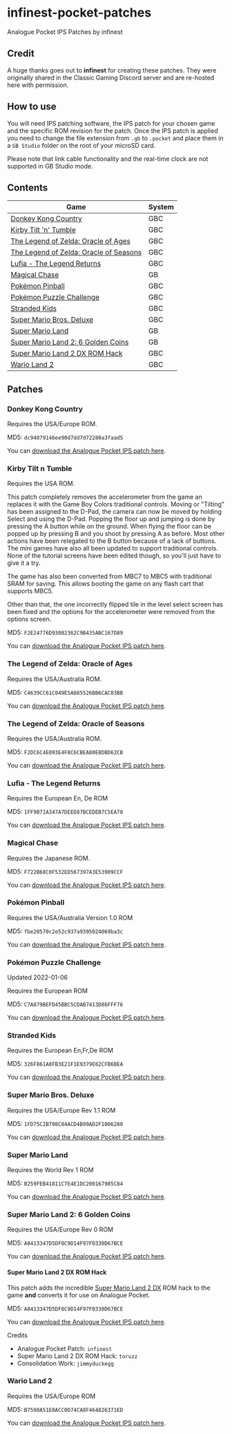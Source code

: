 # infinest-pocket-patches
Analogue Pocket IPS Patches by infinest

## Credit

A huge thanks goes out to **infinest** for creating these patches. They were originally shared in the Classic Gaming Discord server and are re-hosted here with permission.

## How to use

You will need IPS patching software, the IPS patch for your chosen game and the specific ROM revision for the patch. Once the IPS patch is applied you need to change the file extension from `.gb` to `.pocket` and place them in a `GB Studio` folder on the root of your microSD card.

Please note that link cable functionality and the real-time clock are not supported in GB Studio mode.

## Contents

Game | System 
--- | --- 
[Donkey Kong Country](#donkey-kong-country) | GBC
[Kirby Tilt 'n' Tumble](#kirby-tilt-n-tumble) | GBC
[The Legend of Zelda: Oracle of Ages](#the-legend-of-zelda-oracle-of-ages) | GBC
[The Legend of Zelda: Oracle of Seasons](#the-legend-of-zelda-oracle-of-seasons) | GBC
[Lufia - The Legend Returns](#lufia---the-legend-returns) | GBC
[Magical Chase](#magical-chase) | GB
[Pokémon Pinball](#pokémon-pinball) | GBC
[Pokémon Puzzle Challenge](#pokémon-puzzle-challenge) | GBC
[Stranded Kids](#stranded-kids) | GBC
[Super Mario Bros. Deluxe](#super-mario-bros-deluxe) | GBC
[Super Mario Land](#super-mario-land) | GB
[Super Mario Land 2: 6 Golden Coins](#super-mario-land-2-6-golden-coins) | GB
[Super Mario Land 2 DX ROM Hack](#super-mario-land-2-dx-rom-hack) | GBC
[Wario Land 2](#wario-land-2) | GBC

## Patches

### Donkey Kong Country

Requires the USA/Europe ROM.

MD5: `dc94079146ee90d7dd7d72280a3faad5`

You can [download the Analogue Pocket IPS patch here](https://github.com/jduckett95/infinest-pocket-patches/blob/main/Donkey%20Kong%20Country%20Analogue%20Pocket%20patch.ips).

### Kirby Tilt n Tumble

Requires the USA ROM.

This patch completely removes the accelerometer from the game an replaces it with the Game Boy Colors traditional controls.
Moving or "Tilting" has been assigned to the D-Pad, the camera can now be moved by holding Select and using the D-Pad.
Popping the floor up and jumping is done by pressing the A button while on the ground. When flying the floor can be popped up by pressing B
and you shoot by pressing A as before. Most other actions have been relegated to the B button because of a lack of buttons.
The mini games have also all been updated to support traditional controls. None of the tutorial screens have been edited though,
so you'll just have to give it a try.

The game has also been converted from MBC7 to MBC5 with traditional SRAM for saving.
This allows booting the game on any flash cart that supports MBC5.

Other than that, the one incorrectly flipped tile in the level select screen has been fixed and the options for the accelerometer were removed
from the options screen.

MD5: `F2E24776D93082362C9B435ABC167D89`

You can [download the Analogue Pocket IPS patch here](https://github.com/jduckett95/infinest-pocket-patches/blob/main/Kirby%20-%20Tilt%20'n'%20Tumble%20accelerometer%20removal%20%26%20Analogue%20pocket%20patch.ips).

### The Legend of Zelda: Oracle of Ages

Requires the USA/Australia ROM.

MD5: `C4639CC61C049E5A085526BB6CAC03BB`

You can [download the Analogue Pocket IPS patch here](https://github.com/jduckett95/infinest-pocket-patches/blob/main/Legend%20of%20Zelda%2C%20The%20-%20Oracle%20of%20Ages%20Analogue%20Pocket%20patch%20v1.1.ips).

### The Legend of Zelda: Oracle of Seasons

Requires the USA/Australia ROM.

MD5: `F2DC6C4E093E4F8C6CBEA80E8DBD62CB`

You can [download the Analogue Pocket IPS patch here](https://github.com/jduckett95/infinest-pocket-patches/blob/main/Legend%20of%20Zelda%2C%20The%20-%20Oracle%20of%20Seasons%20Analogue%20Pocket%20patch%20v1.1.ips).

### Lufia - The Legend Returns

Requires the European En, De ROM

MD5: `1FF9B71A347A7DEED87BCEDEB7C5EA70`

You can [download the Analogue Pocket IPS patch here](https://github.com/jduckett95/infinest-pocket-patches/blob/main/Lufia%20Analogue%20Pocket%20patch.ips).

### Magical Chase

Requires the Japanese ROM.

MD5: `F722B68C0F532ED567397A3E53909CCF`

You can [download the Analogue Pocket IPS patch here](https://github.com/jduckett95/infinest-pocket-patches/blob/main/Magical%20Chase%20GB%20Analogue%20Pocket%20patch.ips).

### Pokémon Pinball

Requires the USA/Australia Version 1.0 ROM

MD5: `fbe20570c2e52c937a9395024069ba3c`

You can [download the Analogue Pocket IPS patch here](https://github.com/jduckett95/infinest-pocket-patches/blob/main/Pokemon%20Pinball%20Analogue%20Pocket%20Patch.ips).

### Pokémon Puzzle Challenge

Updated 2022-01-06

Requires the European ROM

MD5: `C7A879BEFD45BBC5CDAB7413D86FFF76`

You can [download the Analogue Pocket IPS patch here](https://github.com/jduckett95/infinest-pocket-patches/blob/main/Pokemon%20Puzzle%20Challenge%20Analogue%20Pocket%20patch%201.2.ips).

### Stranded Kids

Requires the European En,Fr,De ROM

MD5: `326F861A8FB3E21F1E9379E62CFB6BEA`

You can [download the Analogue Pocket IPS patch here](https://github.com/jduckett95/infinest-pocket-patches/blob/main/Stranded%20Kids%20Analogue%20Pocket%20patch.ips).

### Super Mario Bros. Deluxe

Requires the USA/Europe Rev 1.1 ROM

MD5: `1FD75C2B798C04ACD4B99AD2F1006280`

You can [download the Analogue Pocket IPS patch here](https://github.com/jduckett95/infinest-pocket-patches/blob/main/SMB_Deluxe_Analogue_Pocket.ips).

### Super Mario Land

Requires the World Rev 1 ROM

MD5: `B259FEB41811C7E4E1DC200167985C84`

You can [download the Analogue Pocket IPS patch here](https://github.com/jduckett95/infinest-pocket-patches/blob/main/Super%20Mario%20Land%20Analogue%20Pocket%20patch.ips).

### Super Mario Land 2: 6 Golden Coins

Requires the USA/Europe Rev 0 ROM

MD5: `A8413347D5DF8C9D14F97F0330D67BCE`

You can [download the Analogue Pocket IPS patch here](https://github.com/jduckett95/infinest-pocket-patches/blob/main/Super%20Mario%20Land%202%20Analogue%20Pocket%20patch.ips).

#### Super Mario Land 2 DX ROM Hack

This patch adds the incredible [Super Mario Land 2 DX](https://www.romhacking.net/hacks/3784/) ROM hack to the game **and** converts it for use on Analogue Pocket.

MD5: `A8413347D5DF8C9D14F97F0330D67BCE`

You can [download the Analogue Pocket IPS patch here](https://github.com/jduckett95/infinest-pocket-patches/blob/main/SML2%20DX%20Pocket%20Patch.ips).

Credits

* Analogue Pocket Patch: `infinest`
* Super Mario Land 2 DX ROM Hack: `toruzz`
* Consolidation Work: `jimmyduckegg`

### Wario Land 2

Requires the USA/Europe ROM

MD5: `B7598A51E0ACC0D74CA8F464826371ED`

You can [download the Analogue Pocket IPS patch here](https://github.com/jduckett95/infinest-pocket-patches/blob/main/Wario%20Land%20II%20Analogue%20Pocket%20patch%201.1.ips).
